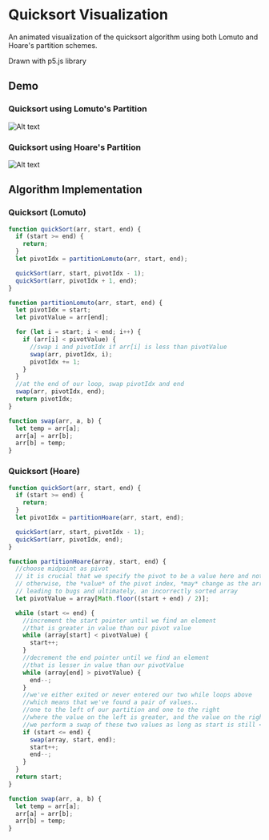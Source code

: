 # Quicksort Visualization

An animated visualization of the quicksort algorithm using both Lomuto and Hoare's partition schemes.

Drawn with p5.js library

## Demo

### Quicksort using Lomuto's Partition

![Alt text](/static/qs-lomuto.gif "Quicksort using Lomuto's partition scheme")

### Quicksort using Hoare's Partition

![Alt text](/static/qs-hoare.gif "Quicksort using Hoare's partition scheme")

## Algorithm Implementation

### Quicksort (Lomuto)

```javascript
function quickSort(arr, start, end) {
  if (start >= end) {
    return;
  }
  let pivotIdx = partitionLomuto(arr, start, end);

  quickSort(arr, start, pivotIdx - 1);
  quickSort(arr, pivotIdx + 1, end);
}

function partitionLomuto(arr, start, end) {
  let pivotIdx = start;
  let pivotValue = arr[end];

  for (let i = start; i < end; i++) {
    if (arr[i] < pivotValue) {
      //swap i and pivotIdx if arr[i] is less than pivotValue
      swap(arr, pivotIdx, i);
      pivotIdx += 1;
    }
  }
  //at the end of our loop, swap pivotIdx and end
  swap(arr, pivotIdx, end);
  return pivotIdx;
}

function swap(arr, a, b) {
  let temp = arr[a];
  arr[a] = arr[b];
  arr[b] = temp;
}
```

### Quicksort (Hoare)

```javascript
function quickSort(arr, start, end) {
  if (start >= end) {
    return;
  }
  let pivotIdx = partitionHoare(arr, start, end);

  quickSort(arr, start, pivotIdx - 1);
  quickSort(arr, pivotIdx, end);
}

function partitionHoare(array, start, end) {
  //choose midpoint as pivot
  // it is crucial that we specify the pivot to be a value here and not an index
  // otherwise, the *value* of the pivot index, *may* change as the array is partitioned..
  // leading to bugs and ultimately, an incorrectly sorted array
  let pivotValue = array[Math.floor((start + end) / 2)];

  while (start <= end) {
    //increment the start pointer until we find an element
    //that is greater in value than our pivot value
    while (array[start] < pivotValue) {
      start++;
    }
    //decrement the end pointer until we find an element
    //that is lesser in value than our pivotValue
    while (array[end] > pivotValue) {
      end--;
    }
    //we've either exited or never entered our two while loops above
    //which means that we've found a pair of values..
    //one to the left of our partition and one to the right
    //where the value on the left is greater, and the value on the right is lesser than our pivot
    //we perform a swap of these two values as long as start is still <= end
    if (start <= end) {
      swap(array, start, end);
      start++;
      end--;
    }
  }
  return start;
}

function swap(arr, a, b) {
  let temp = arr[a];
  arr[a] = arr[b];
  arr[b] = temp;
}
```
